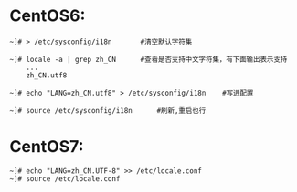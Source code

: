 # CentOS6: #

	~]# > /etc/sysconfig/i18n		#清空默认字符集
	
	~]# locale -a | grep zh_CN		#查看是否支持中文字符集，有下面输出表示支持
		...
		zh_CN.utf8
	
	~]# echo "LANG=zh_CN.utf8" > /etc/sysconfig/i18n	#写进配置
	
	~]# source /etc/sysconfig/i18n		#刷新,重启也行

# CentOS7: #

	~]# echo "LANG=zh_CN.UTF-8" >> /etc/locale.conf
	~]# source /etc/locale.conf
